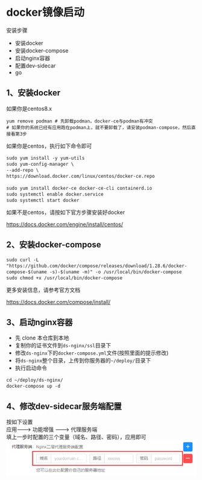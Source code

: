 # docker镜像启动
安装步骤
* 安装docker
* 安装docker-compose
* 启动nginx容器
* 配置dev-sidecar
* go 

## 1、安装docker

如果你是centos8.x
```shell
yum remove podman # 先卸载podman，docker-ce与podman有冲突
# 如果你的系统已经有应用跑在podman上，就不要卸载了，请安装podman-compose，然后直接看第3步
```

如果你是centos，执行如下命令即可
```shell
sudo yum install -y yum-utils
sudo yum-config-manager \
--add-repo \
https://download.docker.com/linux/centos/docker-ce.repo

sudo yum install docker-ce docker-ce-cli containerd.io
sudo systemctl enable docker.service
sudo systemctl start docker
```

如果不是centos，请按如下官方步骤安装好docker

https://docs.docker.com/engine/install/centos/


## 2、安装docker-compose

```shell
sudo curl -L "https://github.com/docker/compose/releases/download/1.28.6/docker-compose-$(uname -s)-$(uname -m)" -o /usr/local/bin/docker-compose
sudo chmod +x /usr/local/bin/docker-compose
```
更多安装信息，请参考官方文档

https://docs.docker.com/compose/install/

## 3、启动nginx容器
* 先 clone 本仓库到本地
* 复制你的证书文件到`ds-nginx/ssl`目录下
* 修改`ds-nginx`下的`docker-compose.yml`文件(按照里面的提示修改)
* 将`ds-nginx`整个目录，上传到你服务器的`~/deploy/`目录下
* 执行启动命令
```shell
cd ~/deploy/ds-nginx/
docker-compose up -d
```
## 4、修改dev-sidecar服务端配置
按如下设置         
应用---> 功能增强 ---> 代理服务端       
填上一步时配置的三个变量（域名、路径、密码），应用即可      
![](./image/server.png)   
